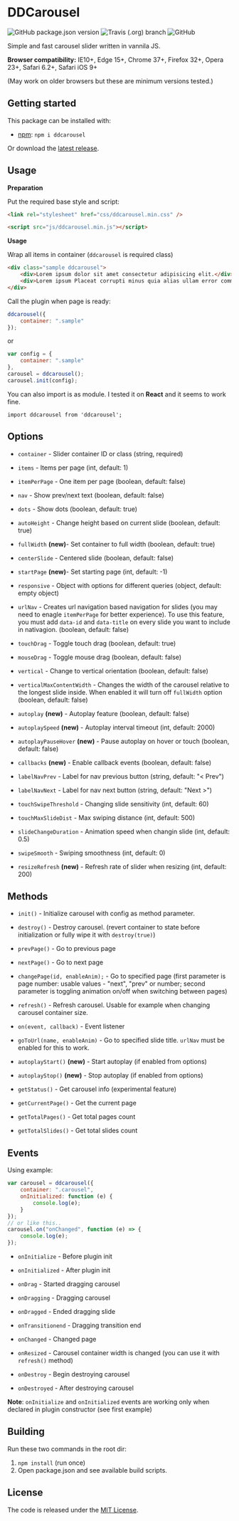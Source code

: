 # DDCarousel

![GitHub package.json version](https://img.shields.io/github/package-json/v/danaildinev/ddcarousel) ![Travis (.org) branch](https://img.shields.io/travis/danaildinev/ddcarousel/master) ![GitHub](https://img.shields.io/github/license/danaildinev/ddcarousel)

Simple and fast carousel slider written in vannila JS.

**Browser compatibility:** IE10+, Edge 15+, Chrome 37+, Firefox 32+, Opera 23+, Safari 6.2+, Safari iOS 9+

(May work on older browsers but these are minimum versions tested.)

## Getting started

This package can be installed with:

- [npm](https://www.npmjs.com/package/ddcarousel): `npm i ddcarousel`

Or download the [latest release](https://github.com/danaildinev/ddcarousel/releases).

## Usage

**Preparation**

Put the required base style and script:

```html
<link rel="stylesheet" href="css/ddcarousel.min.css" />
```

```html
<script src="js/ddcarousel.min.js"></script>
```

**Usage**

Wrap all items in container (`ddcarousel` is required class)

```html
<div class="sample ddcarousel">
	<div>Lorem ipsum dolor sit amet consectetur adipisicing elit.</div>
	<div>Lorem ipsum Placeat corrupti minus quia alias ullam error commodi recusandae dolores.</div>
</div>
```

Call the plugin when page is ready:

```js
ddcarousel({
	container: ".sample"
});
```
or
```js
var config = {
	container: ".sample"
},
carousel = ddcarousel();
carousel.init(config);
```

You can also import is as module. I tested it on **React** and it seems to work fine.

```
import ddcarousel from 'ddcarousel';
```

## Options

- `container` - Slider container ID or class (string, required)

- `items` - Items per page (int, default: 1)

- `itemPerPage` - One item per page (boolean, default: false)

- `nav` - Show prev/next text (boolean, default: false)

- `dots` - Show dots (boolean, default: true)

- `autoHeight` - Change height based on current slide (boolean, default: true)

- `fullWidth` **(new)**- Set container to full width (boolean, default: true)

- `centerSlide` - Centered slide (boolean, default: false)

- `startPage` **(new)**- Set starting page (int, default: -1)

- `responsive` - Object with options for different queries (object, default: empty object)

- `urlNav` - Creates url navigation based navigation for slides (you may need to enagle `itemPerPage` for better experience). To use this feature, you must add `data-id` and `data-title` on every slide you want to include in nativagion. (boolean, default: false)

- `touchDrag` - Toggle touch drag (boolean, default: true)

- `mouseDrag` - Toggle mouse drag (boolean, default: false)

- `vertical` - Change to vertical orientation (boolean, default: false)

- `verticalMaxContentWidth` - Changes the width of the carousel relative to the longest slide inside. When enabled it will turn off `fullWidth` option (boolean, default: false)

- `autoplay` **(new)** - Autoplay feature (boolean, default: false)

- `autoplaySpeed` **(new)** - Autoplay interval timeout (int, default: 2000)

- `autoplayPauseHover` **(new)** - Pause autoplay on hover or touch (boolean, default: false)

- `callbacks` **(new)** - Enable callback events (boolean, default: false)

- `labelNavPrev` - Label for nav previous button (string, default: "< Prev")

- `labelNavNext` - Label for nav next button (string, default: "Next >")

- `touchSwipeThreshold` - Changing slide sensitivity (int, default: 60)

- `touchMaxSlideDist` - Max swiping distance (int, default: 500)

- `slideChangeDuration` - Animation speed when changin slide (int, default: 0.5)

- `swipeSmooth` - Swiping smoothness (int, default: 0)

- `resizeRefresh` **(new)** - Refresh rate of slider when resizing (int, default: 200)

## Methods

- `init()` - Initialize carousel with config as method parameter.

- `destroy()` - Destroy carousel. (revert container to state before initialization or fully wipe it with `destroy(true)`)

- `prevPage()` - Go to previous page

- `nextPage()` - Go to next page

- `changePage(id, enableAnim);` - Go to specified page (first parameter is page number: usable values - "next", "prev" or number; second parameter is toggling animation on/off when switching between pages)

- `refresh()` - Refresh carousel. Usable for example when changing carousel container size.

- `on(event, callback)` - Event listener

- `goToUrl(name, enableAnim)` - Go to specified slide title. `urlNav` must be enabled for this to work.

- `autoplayStart()` **(new)** - Start autoplay (if enabled from options)

- `autoplayStop()` **(new)** - Stop autoplay (if enabled from options)

- `getStatus()` - Get carousel info (experimental feature)

- `getCurrentPage()` - Get the current page

- `getTotalPages()` - Get total pages count

- `getTotalSlides()` - Get total slides count

## Events

Using example:

```js
var carousel = ddcarousel({
	container: ".carousel",
	onInitialized: function (e) {
		console.log(e);
	}
});
// or like this..
carousel.on("onChanged", function (e) => {
	console.log(e);
});
```

- `onInitialize` - Before plugin init

- `onInitialized` - After plugin init

- `onDrag` - Started dragging carousel

- `onDragging` - Dragging carousel

- `onDragged` - Ended dragging slide

- `onTransitionend` - Dragging transition end

- `onChanged` - Changed page

- `onResized` - Carousel container width is changed (you can use it with `refresh()` method)

- `onDestroy` - Begin destroying carousel

- `onDestroyed` - After destroying carousel

**Note**: `onInitialize` and `onInitialized` events are working only when declared in plugin constructor (see first example)

## Building

Run these two commands in the root dir:

1. `npm install` (run once)
2. Open package.json and see available build scripts.

## License

The code is released under the [MIT License](https://github.com/danaildinev/ddcarousel/blob/master/LICENSE).